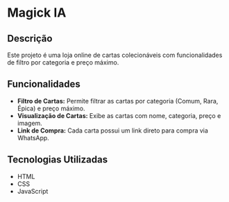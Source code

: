 # Magick IA

## Descrição

Este projeto é uma loja online de cartas colecionáveis com funcionalidades de filtro por categoria e preço máximo.

## Funcionalidades

*   **Filtro de Cartas:** Permite filtrar as cartas por categoria (Comum, Rara, Épica) e preço máximo.
*   **Visualização de Cartas:** Exibe as cartas com nome, categoria, preço e imagem.
*   **Link de Compra:** Cada carta possui um link direto para compra via WhatsApp.

## Tecnologias Utilizadas

*   HTML
*   CSS
*   JavaScript
